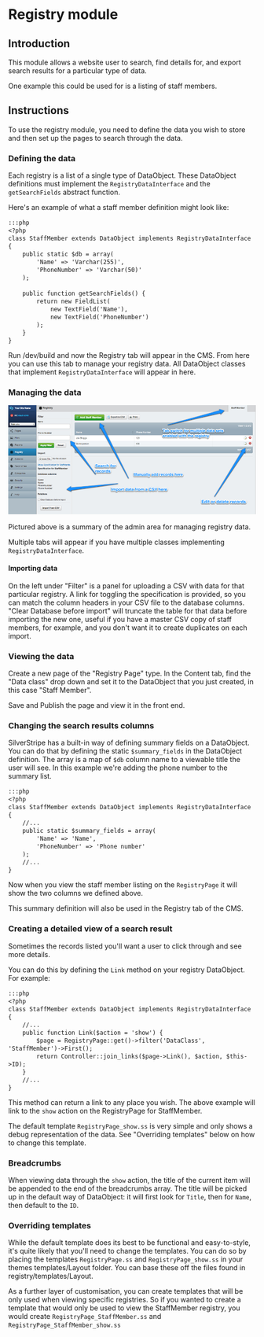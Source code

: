 # Registry module

## Introduction

This module allows a website user to search, find details for, and export search results
for a particular type of data.

One example this could be used for is a listing of staff members.

## Instructions

To use the registry module, you need to define the data you wish to store and then set up the pages
to search through the data.

### Defining the data

Each registry is a list of a single type of DataObject. These DataObject definitions must implement
the `RegistryDataInterface` and the `getSearchFields` abstract function.

Here's an example of what a staff member definition might look like:

	:::php
	<?php
	class StaffMember extends DataObject implements RegistryDataInterface {
		public static $db = array(
			'Name' => 'Varchar(255)',
			'PhoneNumber' => 'Varchar(50)'
		);
		
		public function getSearchFields() {
			return new FieldList(
				new TextField('Name'),
				new TextField('PhoneNumber')
			);
		}
	}

Run /dev/build and now the Registry tab will appear in the CMS. From here you can use this tab to manage
your registry data. All DataObject classes that implement `RegistryDataInterface` will appear in here.

### Managing the data

![Registry admin](_images/registry-admin.jpg)

Pictured above is a summary of the admin area for managing registry data.

Multiple tabs will appear if you have multiple classes implementing `RegistryDataInterface`.

#### Importing data

On the left under "Filter" is a panel for uploading a CSV with data for that particular registry. A link
for toggling the specification is provided, so you can match the column headers in your CSV file to the
database columns. "Clear Database before import" will truncate the table for that data before importing
the new one, useful if you have a master CSV copy of staff members, for example, and you don't want it
to create duplicates on each import.

### Viewing the data

Create a new page of the "Registry Page" type. In the Content tab, find the "Data class" drop down
and set it to the DataObject that you just created, in this case "Staff Member".

Save and Publish the page and view it in the front end.

### Changing the search results columns

SilverStripe has a built-in way of defining summary fields on a DataObject. You can do that by defining
the static `$summary_fields` in the DataObject definition. The array is a map of `$db` column name to
a viewable title the user will see. In this example we're adding the phone number to the summary list.

	:::php
	<?php
	class StaffMember extends DataObject implements RegistryDataInterface {
		//...
		public static $summary_fields = array(
			'Name' => 'Name',
			'PhoneNumber' => 'Phone number'
		);
		//...
	}

Now when you view the staff member listing on the `RegistryPage` it will show the two columns we
defined above.

This summary definition will also be used in the Registry tab of the CMS.

### Creating a detailed view of a search result

Sometimes the records listed you'll want a user to click through and see more details.

You can do this by defining the `Link` method on your registry DataObject. For example:

	:::php
	<?php
	class StaffMember extends DataObject implements RegistryDataInterface {
		//...
		public function Link($action = 'show') {
			$page = RegistryPage::get()->filter('DataClass', 'StaffMember')->First();
			return Controller::join_links($page->Link(), $action, $this->ID);
		}
		//...
	}

This method can return a link to any place you wish. The above example will link to
the `show` action on the RegistryPage for StaffMember.

The default template `RegistryPage_show.ss` is very simple and only shows a debug
representation of the data. See "Overriding templates" below on how to change this
template.

### Breadcrumbs

When viewing data through the `show` action, the title of the current item will be appended to the
end of the breadcrumbs array. The title will be picked up in the default way of DataObject: it will
first look for `Title`, then for `Name`, then default to the `ID`.

### Overriding templates

While the default template does its best to be functional and easy-to-style, it's quite likely that
you'll need to change the templates. You can do so by placing the templates `RegistryPage.ss` and
`RegistryPage_show.ss` in your themes templates/Layout folder. You can base these off the files found
in registry/templates/Layout.

As a further layer of customisation, you can create templates that will be only used when viewing
specific registries. So if you wanted to create a template that would only be used to view the
StaffMember registry, you would create `RegistryPage_StaffMember.ss` and `RegistryPage_StaffMember_show.ss`

